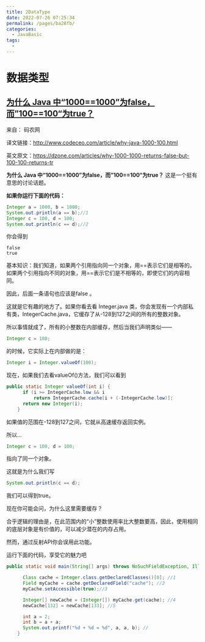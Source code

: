 ```yaml
---
title: 2DataType
date: 2022-07-26 07:25:34
permalink: /pages/ba28fb/
categories:
  - JavaBasic
tags:
  - 
---
```

# 数据类型

## [为什么 Java 中“1000\==1000”为false，而”100==100“为true？](https://mp.weixin.qq.com/s?__biz=MzIxMjE5MTE1Nw==&mid=2653211871&idx=2&sn=1bd2b487c36f1b537ed8b849bd4dfd76&chksm=8c99be05bbee3713c3fa2217e493948ebc2d6d37008b4a99bd5a4501ccbbee251f6cc21fc334&mpshare=1&scene=1&srcid=0910qPLVIga4QnySgndVqVpy&sharer_sharetime=1599725144054&sharer_shareid=5cc2777764c85c1d841997739b5bb6f4&key=ad479a0dc78b18f314b75646df0b2486353e2c8f7bbb47aa5b96698a4f43ca6ae94874e9e2360150fe0be9713c77ca5dd284a520b51133aa79bcfdc3c03ba10e374d85b7473c0d0ba7e61690b6fd72c76be3f859fbda989e64d52fa4b9734e8ec4d2db293d62be9bd193762e2b16aace432805de5d6a400f2133b17a255f54ba&ascene=1&uin=MzEzNTMxNzU5NQ%3D%3D&devicetype=Windows+10+x64&version=62090529&lang=zh_CN&exportkey=AYg79Bbcz43Os%2FZtVVJdVyA%3D&pass_ticket=ILCP%2F1aOSoxdBvYoh6UFyiqayEopSbUerx2rk7gbt3%2FfZ1hmRfSGhIOyj2a989NM&wx_header=0)

来自： 码农网

译文链接：http://www.codeceo.com/article/why-java-1000-100.html

英文原文：https://dzone.com/articles/why-1000-1000-returns-false-but-100-100-returns-tr

**为什么 Java 中“1000\==1000”为false，而”100==100“为true？** 这是一个挺有意思的讨论话题。

**如果你运行下面的代码：**

```Java
Integer a = 1000, b = 1000;  
System.out.println(a == b);//1
Integer c = 100, d = 100;  
System.out.println(c == d);//2
```

你会得到

```
false
true
```

基本知识：我们知道，如果两个引用指向同一个对象，用==表示它们是相等的。如果两个引用指向不同的对象，用==表示它们是不相等的，即使它们的内容相同。

因此，后面一条语句也应该是false 。

这就是它有趣的地方了。如果你看去看 Integer.java 类，你会发现有一个内部私有类，IntegerCache.java，它缓存了从-128到127之间的所有的整数对象。

所以事情就成了，所有的小整数在内部缓存，然后当我们声明类似——

```Java
Integer c = 100;
```

的时候，它实际上在内部做的是：

```Java
Integer i = Integer.valueOf(100);
```

现在，如果我们去看valueOf()方法，我们可以看到

```Java
public static Integer valueOf(int i) {
      if (i >= IntegerCache.low && i
          return IntegerCache.cache[i + (-IntegerCache.low)];
      return new Integer(i);
    }
```

如果值的范围在-128到127之间，它就从高速缓存返回实例。

所以…

```Java
Integer c = 100, d = 100;
```

指向了同一个对象。

这就是为什么我们写

```Java
System.out.println(c == d);
```

我们可以得到true。

现在你可能会问，为什么这里需要缓存？

合乎逻辑的理由是，在此范围内的“小”整数使用率比大整数要高，因此，使用相同的底层对象是有价值的，可以减少潜在的内存占用。

然而，通过反射API你会误用此功能。

运行下面的代码，享受它的魅力吧

```Java
public static void main(String[] args) throws NoSuchFieldException, IllegalAccessException {

      Class cache = Integer.class.getDeclaredClasses()[0]; //1
      Field myCache = cache.getDeclaredField("cache"); //2
      myCache.setAccessible(true);//3

      Integer[] newCache = (Integer[]) myCache.get(cache); //4
      newCache[132] = newCache[133]; //5

      int a = 2;
      int b = a + a;
      System.out.printf("%d + %d = %d", a, a, b); //
    }
```